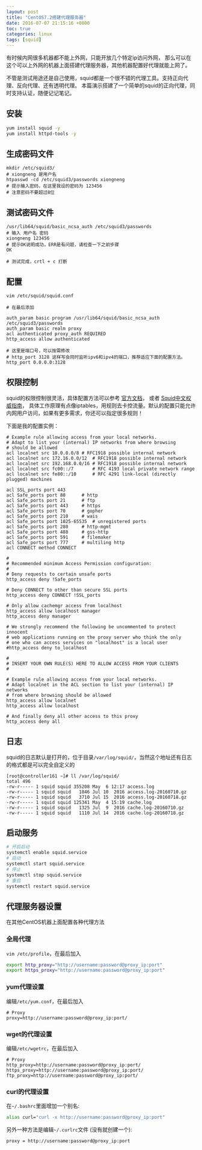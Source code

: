 ```yaml
---
layout: post
title: "CentOS7.2搭建代理服务器"
date: 2016-07-07 21:15:16 +0800
toc: true
categories: linux
tags: [squid]
---
```


有时候内网很多机器都不能上外网，只能开放几个特定ip访问外网，
那么可以在这个可以上外网的机器上面搭建代理服务器，其他机器配置好代理就能上网了。

不管是测试用途还是自己使用，squid都是一个很不错的代理工具。支持正向代理、反向代理、还有透明代理。
本篇演示搭建了一个简单的squid的正向代理，同时支持认证，随便记记笔记。<!--more-->

## 安装
``` bash
yum install squid -y
yum install httpd-tools -y
```

## 生成密码文件

```
mkdir /etc/squid3/
# xiongneng 是用户名
htpasswd -cd /etc/squid3/passwords xiongneng
# 提示输入密码，在这里我设的密码为 123456
# 注意密码不要超过8位
```

## 测试密码文件

```
/usr/lib64/squid/basic_ncsa_auth /etc/squid3/passwords
# 输入 用户名 密码
xiongneng 123456
# 提示OK说明成功，ERR是有问题，请检查一下之前步骤
OK

# 测试完成，crtl + c 打断
```

## 配置
```
vim /etc/squid/squid.conf

# 在最后添加

auth_param basic program /usr/lib64/squid/basic_ncsa_auth /etc/squid3/passwords
auth_param basic realm proxy
acl authenticated proxy_auth REQUIRED
http_access allow authenticated

# 这里是端口号，可以按需修改
# http_port 3128 这样写会同时监听ipv6和ipv4的端口，推荐适应下面的配置方法。
http_port 0.0.0.0:3128
```

## 权限控制
squid的权限控制很灵活，具体配置方法可以参考 [官方文档](http://www.squid-cache.org/Doc/config/acl/)，
或者 [Squid中文权威指南](http://home.arcor.de/pangj/squid/chap06.html)，
具体工作原理有点像iptables，用规则去卡控流量。默认的配置只能允许内网用户访问，如果有更多需求，你还可以指定很多规则！

下面是我的配置实例：
```
# Example rule allowing access from your local networks.
# Adapt to list your (internal) IP networks from where browsing
# should be allowed
acl localnet src 10.0.0.0/8	# RFC1918 possible internal network
acl localnet src 172.16.0.0/12	# RFC1918 possible internal network
acl localnet src 192.168.0.0/16	# RFC1918 possible internal network
acl localnet src fc00::/7       # RFC 4193 local private network range
acl localnet src fe80::/10      # RFC 4291 link-local (directly plugged) machines

acl SSL_ports port 443
acl Safe_ports port 80		# http
acl Safe_ports port 21		# ftp
acl Safe_ports port 443		# https
acl Safe_ports port 70		# gopher
acl Safe_ports port 210		# wais
acl Safe_ports port 1025-65535	# unregistered ports
acl Safe_ports port 280		# http-mgmt
acl Safe_ports port 488		# gss-http
acl Safe_ports port 591		# filemaker
acl Safe_ports port 777		# multiling http
acl CONNECT method CONNECT

#
# Recommended minimum Access Permission configuration:
#
# Deny requests to certain unsafe ports
http_access deny !Safe_ports

# Deny CONNECT to other than secure SSL ports
http_access deny CONNECT !SSL_ports

# Only allow cachemgr access from localhost
http_access allow localhost manager
http_access deny manager

# We strongly recommend the following be uncommented to protect innocent
# web applications running on the proxy server who think the only
# one who can access services on "localhost" is a local user
#http_access deny to_localhost

#
# INSERT YOUR OWN RULE(S) HERE TO ALLOW ACCESS FROM YOUR CLIENTS
#

# Example rule allowing access from your local networks.
# Adapt localnet in the ACL section to list your (internal) IP networks
# from where browsing should be allowed
http_access allow localnet
http_access allow localhost

# And finally deny all other access to this proxy
http_access deny all
```

## 日志
squid的日志默认是打开的，位于目录`/var/log/squid/`，当然这个地址还有日志的格式都是可以完全自定义的
```
[root@controller161 ~]# ll /var/log/squid/
total 496
-rw-r----- 1 squid squid 355208 May  6 12:17 access.log
-rw-r----- 1 squid squid   1846 Jul 10  2016 access.log-20160710.gz
-rw-r----- 1 squid squid   3710 Jul 15  2016 access.log-20160718.gz
-rw-r----- 1 squid squid 125341 May  4 15:19 cache.log
-rw-r----- 1 squid squid   1325 Jul  9  2016 cache.log-20160710.gz
-rw-r----- 1 squid squid   1110 Jul 14  2016 cache.log-20160718.gz
```

## 启动服务
``` bash
# 开启启动
systemctl enable squid.service
# 启动
systemctl start squid.service
# 停止
systemctl stop squid.service
# 重启
systemctl restart squid.service
```

## 代理服务器设置
在其他CentOS机器上面配置各种代理方法

### 全局代理
`vim /etc/profile`，在最后加入

``` bash
export http_proxy="http://username:password@proxy_ip:port"
export https_proxy="http://username:password@proxy_ip:port"
```

### yum代理设置
编辑`/etc/yum.conf`，在最后加入
```
# Proxy
proxy=http://username:password@proxy_ip:port/
```

### wget的代理设置
编辑`/etc/wgetrc`，在最后加入
```
# Proxy
http_proxy=http://username:password@proxy_ip:port/
https_proxy=http://username:password@proxy_ip:port/
ftp_proxy=http://username:password@proxy_ip:port/
```

### curl的代理设置
在`~/.bashrc`里面增加一个别名:
``` bash
alias curl="curl -x http://username:password@proxy_ip:port"
```

另外一种方法是编辑`~/.curlrc`文件 (没有就创建一个):
```
proxy = http://username:password@proxy_ip:port
```


